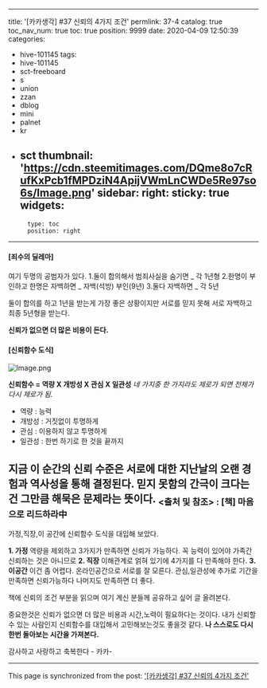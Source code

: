 
---
title: '[카카생각] #37 신뢰의  4가지 조건'
permlink: 37-4
catalog: true
toc_nav_num: true
toc: true
position: 9999
date: 2020-04-09 12:50:39
categories:
- hive-101145
tags:
- hive-101145
- sct-freeboard
- s
- union
- zzan
- dblog
- mini
- palnet
- kr
- sct
thumbnail: 'https://cdn.steemitimages.com/DQme8o7cRufKxPcb1fMPDziN4ApijVWmLnCWDe5Re97so6s/Image.png'
sidebar:
    right:
        sticky: true
widgets:
    -
        type: toc
        position: right
---


#### [죄수의 딜레마]
  여기 두명의 공범자가 있다. 
   1.둘이 합의해서 범죄사실을 숨기면  _ 각 1년형
   2.한명이 부인하고 한명은 자백하면 _ 자백(석방) 부인(9년)
   3.둘다 자백하면  _ 각 5년
 
  둘이 합의를 하고 1년을 받는게 가장 좋은 상황이지만
  서로를 믿지 못해 서로 자백하고 최종 5년형을 받는다. 

**신뢰가 없으면 더 많은 비용이 든다.**

#### [신뢰함수 도식]

![Image.png](https://cdn.steemitimages.com/DQme8o7cRufKxPcb1fMPDziN4ApijVWmLnCWDe5Re97so6s/Image.png)
	
**신뢰함수 =  역량 X 개방성 X 관심 X 일관성**
*네 가지중 한 가지라도 제로가 되면 전체가 다시 제로가 됨.*


 - 역량 : 능력 
 - 개방성 :  거짓없이 투명하게
 -  관심 : 이용하지 않고 투명하게
 - 일관성 : 한번 하기로 한 것을 끝까지 

지금 이 순간의 신뢰 수준은 서로에 대한 지난날의 오랜 경험과 역사성을 통해 결정된다. 믿지 못함의 간극이 크다는 건 그만큼 해묵은 문제라는 뜻이다.
<sub>**<출처 및 참조> : [책] 마음으로 리드하라中**</sub>
---

가정,직장,이 공간에 신뢰함수 도식을 대입해 보았다.

**1. 가정**
    역량을 제외하고 3가지가 만족하면 신뢰가 가능하다.
    꼭 능력이 있어야 가족간 신뢰하는 것은 아니므로
**2. 직장**
   이해관계로 얽혀 있기에 4가지를 다 만족해야 한다. 
**3. 이공간**
   이건 좀 어렵다.  온라인공간으로 서로를 잘 모른다.
   관심,일관성에 추가로 기간을 만족하면 신뢰가능하다 
    나머지도 만족하면 더 좋다.
 

책에 신뢰의 조건 부분을 읽으며 여기 계신 분들께 
공유하고 싶어 글 올려본다. 

중요한것은 신뢰가 없으면 더 많은 비용과 시간,노력이 필요하다는 것이다. 내가 신뢰할 수 있는 사람인지 신뢰함수를 대입해서 고민해보는것도 좋을것 같다.  **나 스스로도 다시 한번 돌아보는 시간을 가져본다.**

감사하고 사랑하고 축복한다 - 카카-

- - -

This page is synchronized from the post: ['[카카생각] #37 신뢰의  4가지 조건'](https://steemit.com/@kibumh/37-4)
